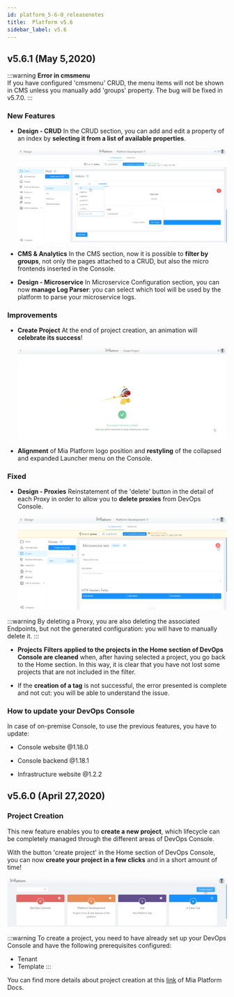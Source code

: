 ```yaml
---
id: platform_5-6-0_releasenotes
title:  Platform v5.6
sidebar_label: v5.6
---
```


## v5.6.1 (May 5,2020)

:::warning
 **Error in cmsmenu**  
If you have configured 'cmsmenu' CRUD, the menu items will not be shown in CMS unless you manually add 'groups' property. The bug will be fixed in v5.7.0.
:::

### New Features

* **Design - CRUD**
  In the CRUD section, you can add and edit a property of an index by **selecting it from a list of available properties**.
  
  ![crud-index](img/crud-index.png)

* **CMS & Analytics**
  In the CMS section, now it is possible to **filter by groups**, not only the pages attached to a CRUD, but also the micro frontends inserted in the Console.

* **Design - Microservice**
  In Microservice Configuration section, you can now **manage Log Parser**: you can select which tool will be used by the platform to parse your microservice logs.

### Improvements

* **Create Project**
  At the end of project creation, an animation will **celebrate its success**!

    ![rocket-animation](img/rocket-animation.png)

* **Alignment** of Mia Platform logo position and **restyling** of the collapsed and expanded Launcher menu on the Console.

### Fixed

* **Design - Proxies**
  Reinstatement of the 'delete' button in the detail of each Proxy in order to allow you to **delete proxies** from DevOps Console.

  ![proxies-delete](img/proxies-delete.png)

:::warning
By deleting a Proxy, you are also deleting the associated Endpoints, but not the generated configuration: you will have to manually delete it.
:::

* **Projects**
  **Filters applied to the projects in the Home section of DevOps Console are cleaned** when, after having selected a project, you go back to the Home section. In this way, it is clear that you have not lost some projects that are not included in the filter.

* If the **creation of a tag** is not successful, the error presented is complete and not cut: you will be able to understand the issue.

### How to update your DevOps Console

In case of on-premise Console, to use the previous features, you have to update:  

* Console website @1.18.0

* Console backend @1.18.1

* Infrastructure website @1.2.2

## v5.6.0 (April 27,2020)

### Project Creation

This new feature enables you to **create a new project**, which lifecycle can be completely managed through the different areas of DevOps Console.

 With the button 'create project' in the Home section of DevOps Console, you can now **create your project in a few clicks** and in a short amount of time!

![create-project](img/create-project.png)

:::warning
To create a project, you need to have already set up your DevOps Console and have the following prerequisites configured:

* Tenant
* Template
:::

You can find more details about project creation at this [link](https://docs.mia-platform.eu/development_suite/set-up-infrastructure/create-project/) of Mia Platform Docs.
